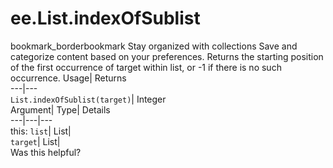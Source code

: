  
#  ee.List.indexOfSublist
bookmark_borderbookmark Stay organized with collections  Save and categorize content based on your preferences.
Returns the starting position of the first occurrence of target within list, or -1 if there is no such occurrence. 
Usage| Returns  
---|---  
`List.indexOfSublist(target)`| Integer  
Argument| Type| Details  
---|---|---  
this: `list`| List|   
`target`| List|   
Was this helpful?
